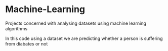# Machine-Learning
Projects concerned with analysing datasets using machine learning algorithms

In this code using a dataset we are predicting whether a person is suffering from diabates or not
